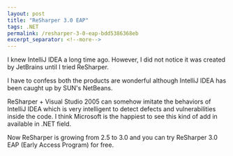 ```yaml
---
layout: post
title: "ReSharper 3.0 EAP"
tags: .NET
permalink: /resharper-3-0-eap-bdd5386368eb
excerpt_separator: <!--more-->
---
```


I knew IntelliJ IDEA a long time ago. However, I did not notice it was created by JetBrains until I tried ReSharper.

I have to confess both the products are wonderful although IntelliJ IDEA has been caught up by SUN's NetBeans.

ReSharper + Visual Studio 2005 can somehow imitate the behaviors of IntelliJ IDEA which is very intelligent to detect defects and vulnerabilities inside the code. I think Microsoft is the happiest to see this kind of add in available in .NET field.

Now ReSharper is growing from 2.5 to 3.0 and you can try ReSharper 3.0 EAP (Early Access Program) for free.
<!--more-->